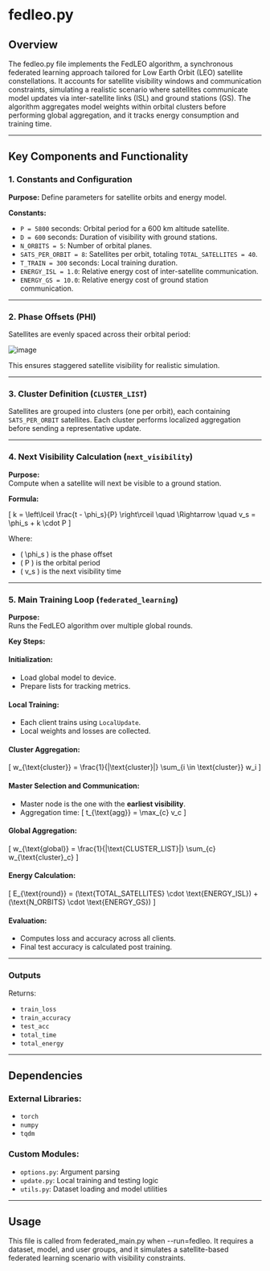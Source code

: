 # fedleo.py

## Overview

The fedleo.py file implements the FedLEO algorithm, a synchronous federated learning approach tailored for Low Earth Orbit (LEO) satellite constellations. It accounts for satellite visibility windows and communication constraints, simulating a realistic scenario where satellites communicate model updates via inter-satellite links (ISL) and ground stations (GS). The algorithm aggregates model weights within orbital clusters before performing global aggregation, and it tracks energy consumption and training time.

---

## Key Components and Functionality

### 1. Constants and Configuration

**Purpose:** Define parameters for satellite orbits and energy model.

**Constants:**
- `P = 5800` seconds: Orbital period for a 600 km altitude satellite.
- `D = 600` seconds: Duration of visibility with ground stations.
- `N_ORBITS = 5`: Number of orbital planes.
- `SATS_PER_ORBIT = 8`: Satellites per orbit, totaling `TOTAL_SATELLITES = 40`.
- `T_TRAIN = 300` seconds: Local training duration.
- `ENERGY_ISL = 1.0`: Relative energy cost of inter-satellite communication.
- `ENERGY_GS = 10.0`: Relative energy cost of ground station communication.

---

### 2. Phase Offsets (PHI)

Satellites are evenly spaced across their orbital period:

![image](https://github.com/user-attachments/assets/748bb59c-2e39-4ad1-bb34-534802fa0945)


This ensures staggered satellite visibility for realistic simulation.

---

### 3. Cluster Definition (`CLUSTER_LIST`)

Satellites are grouped into clusters (one per orbit), each containing `SATS_PER_ORBIT` satellites. Each cluster performs localized aggregation before sending a representative update.

---

### 4. Next Visibility Calculation (`next_visibility`)

**Purpose:**  
Compute when a satellite will next be visible to a ground station.

**Formula:**

\[
k = \left\lceil \frac{t - \phi_s}{P} \right\rceil
\quad \Rightarrow \quad
v_s = \phi_s + k \cdot P
\]

Where:
- \( \phi_s \) is the phase offset
- \( P \) is the orbital period
- \( v_s \) is the next visibility time

---

### 5. Main Training Loop (`federated_learning`)

**Purpose:**  
Runs the FedLEO algorithm over multiple global rounds.

**Key Steps:**

#### Initialization:
- Load global model to device.
- Prepare lists for tracking metrics.

#### Local Training:
- Each client trains using `LocalUpdate`.
- Local weights and losses are collected.

#### Cluster Aggregation:
\[
w_{\text{cluster}} = \frac{1}{|\text{cluster}|} \sum_{i \in \text{cluster}} w_i
\]

#### Master Selection and Communication:
- Master node is the one with the **earliest visibility**.
- Aggregation time:
\[
t_{\text{agg}} = \max_{c} v_c
\]

#### Global Aggregation:
\[
w_{\text{global}} = \frac{1}{|\text{CLUSTER\_LIST}|} \sum_{c} w_{\text{cluster}_c}
\]

#### Energy Calculation:
\[
E_{\text{round}} = (\text{TOTAL\_SATELLITES} \cdot \text{ENERGY\_ISL}) + (\text{N\_ORBITS} \cdot \text{ENERGY\_GS})
\]

#### Evaluation:
- Computes loss and accuracy across all clients.
- Final test accuracy is calculated post training.

---

### Outputs
Returns:
- `train_loss`
- `train_accuracy`
- `test_acc`
- `total_time`
- `total_energy`

---

## Dependencies

### External Libraries:
- `torch`
- `numpy`
- `tqdm`

### Custom Modules:
- `options.py`: Argument parsing
- `update.py`: Local training and testing logic
- `utils.py`: Dataset loading and model utilities

---

## Usage

This file is called from federated_main.py when --run=fedleo. It requires a dataset, model, and user groups, and it simulates a satellite-based federated learning scenario with visibility constraints.



